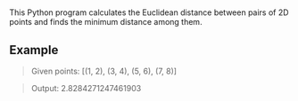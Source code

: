#

This Python program calculates the Euclidean distance between pairs of 2D points and finds the minimum distance among them.

## Example

> Given points: [(1, 2), (3, 4), (5, 6), (7, 8)]

> Output: 2.8284271247461903
